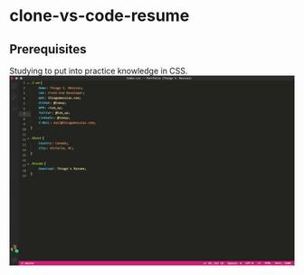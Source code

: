 # clone-vs-code-resume

## Prerequisites
Studying to put into practice knowledge in CSS.
![image info](imagem.png)


